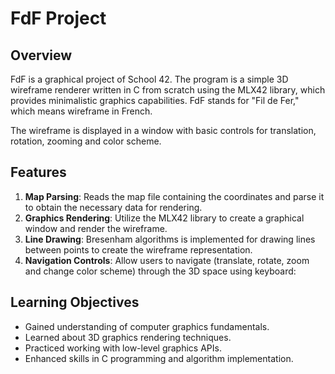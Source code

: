 # FdF Project

## Overview

FdF is a graphical project of School 42. The program is a simple 3D wireframe renderer written  in C from scratch using the MLX42 library, which provides minimalistic graphics capabilities. FdF stands for "Fil de Fer," which means wireframe in French. 

The wireframe is displayed in a window with basic controls for translation, rotation, zooming
and color scheme.

## Features

1. **Map Parsing**: Reads the map file containing the coordinates and parse it to obtain the necessary data for rendering.
2. **Graphics Rendering**: Utilize the MLX42 library to create a graphical window and render the wireframe.
3. **Line Drawing**: Bresenham algorithms is implemented for drawing lines between points to create the wireframe representation.
4. **Navigation Controls**: Allow users to navigate (translate, rotate, zoom and change color scheme) through the 3D space using keyboard:

## Learning Objectives
- Gained understanding of computer graphics fundamentals.
- Learned about 3D graphics rendering techniques.
- Practiced working with low-level graphics APIs.
- Enhanced skills in C programming and algorithm implementation.

